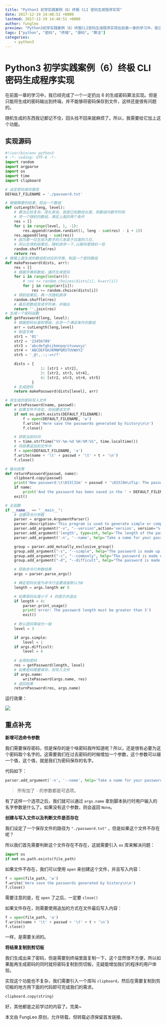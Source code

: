 ```yaml
---
title: "Python3 初学实践案例（6）终极 CLI 密码生成程序实现"
date: 2017-12-19 14:48:51 +0800
lastmod: 2017-12-19 14:48:51 +0800
author: fungleo
preview: "Python3初学实践案例（6）终极CLI密码生成程序实现在前面一章的学习中，我已经完成了一个一定扔出6的生成密码算法实现。但是只能将生成的密码输出到终端，并不能够将密码保存到文件，这样还是很有问题的。随机生成的东西我记都记不住，回头找不回来就麻烦了。所以，我需要给它加上这个功能。实现源码#!/usr/bin/envpython3#-*-coding:UTF-8-*-impo"
tags: ["python", "密码", "终端", "源码", "算法"]
categories:
    - python3
---
```


# Python3 初学实践案例（6）终极 CLI 密码生成程序实现

在前面一章的学习中，我已经完成了一个一定扔出 6 的生成密码算法实现。但是只能将生成的密码输出到终端，并不能够将密码保存到文件，这样还是很有问题的。

随机生成的东西我记都记不住，回头找不回来就麻烦了。所以，我需要给它加上这个功能。

## 实现源码

```python
#!/usr/bin/env python3
# -*- coding: UTF-8 -*-
import random
import argparse
import os
import time
import clipboard

# 设定密码保存路径
DEFAULT_FILENAME = './password.txt'

# 根据需要的结果，剪出一个数组
def cutLength(leng, level):
    # 算法比较复杂，简化来说，就是已知数组长度，和数组内数字的和
    # 求一个随机的数组，满足上面的两个条件
    res = []
    for i in range(level, 1, -1):
        res.append(random.randint(1, leng - sum(res) - i + 1))
    res.append(leng - sum(res))
    # 因为第一位生成大数字的几率高于后面的几位，
    # 所以在得到结果后，随机排序一下,以期待更随机一些
    random.shuffle(res)
    return res
# 根据上面生成的数组和对应的字典，制造一个密码数组
def makePassword(dists, arr):
    res = []
    # 根据字典和数组，循环生成密码
    for i in range(len(arr)):
        # res += random.choices(dists[i], k=arr[i])
        for j in range(arr[i]):
            res += random.choice(dists[i])
    # 得到结果后，再一次随机排序
    random.shuffle(res)
    # 最后把数组变成字符串，并输出
    return ''.join(res)
# 生成一个密码函数
def getPassword(leng, level):
    # 根据密码长度和等级，去求一个满足条件的数组
    arr = cutLength(leng,level)
    # 制造字典
    str1 = '01'
    str2 = '23456789'
    str3 = 'abcdefghijkmnpqrstuvwxyz'
    str4 = 'ABCDEFGHJKMNPQRSTUVWXYZ'
    str5 = '_@!,.:;-=+/?'

    dists = {
                1: [str1 + str2],
                3: [str2, str3, str4],
                4: [str2, str3, str4, str5]
            }
    # 生成密码
    return makePassword(dists[level], arr)

# 将生成的密码写入文件
def writePassword(name, passwd):
    # 如果文件不存在，则创建该文件
    if not os.path.exists(DEFAULT_FILENAME):
        f = open(DEFAULT_FILENAME, 'w')
        f.write('Here save the passwords generated by history\n\n')
        f.close()

    # 获取当前时间
    t = time.strftime("%Y-%m-%d %H:%M:%S", time.localtime())
    # 将结果追加到文件中
    f = open(DEFAULT_FILENAME, 'a')
    f.write(name + '\t' + passwd + '\t' + t + '\n')
    f.close()

# 输出结果
def returnPassword(passwd, name):
    clipboard.copy(passwd)
    print('New password:\t\033[31m' + passwd + '\033[0m\nTip: The password has been copied to the clipboard')
    if name:
        print('And the password has been saved in the ' + DEFAULT_FILENAME + ' file')
    exit()

# 主函数
if __name__ == "__main__":
    # 设置命令行参数
    parser = argparse.ArgumentParser()
    parser.description='This program is used to generate simple or complex passwords'
    parser.add_argument("-v", "--version",action='version', version='%(prog)s 1.0')
    parser.add_argument('length', type=int, help='The length of the password (Default 8)', nargs='?')
    parser.add_argument('-n', '--name', help='Take a name for your password and Write it in ' + DEFAULT_FILENAME)

    group = parser.add_mutually_exclusive_group()
    group.add_argument("-s", "--simple", help="The password is made up of pure numbers", action="store_true")
    group.add_argument("-c", "--commonly", help="The password is made up of numbers and letters (Default)", action="store_true")
    group.add_argument("-d", "--difficult", help="The password is made up of numbers, letters, and punctuation", action="store_true")

    # 获取命令行参数结果
    args = parser.parse_args()

    # 确定密码长度为命令行设置或者默认为8
    length = args.length or 8

    # 如果密码长度小于 4 则提示并退出
    if length < 4:
        parser.print_usage()
        print('error: The password length must be greater than 3')
        exit()
    
    # 默认密码等级为一般
    level = 3

    if args.simple:
        level = 1
    if args.difficult:
        level = 4
    
    # 去得到密码
    res = getPassword(length, level)
    # 如果密码需要保存，则写入文件
    if args.name:
        writePassword(args.name, res)
    # 返回结果
    returnPassword(res, args.name)
```

运行效果：

![](https://raw.githubusercontent.com/fengcms/articles/master/image/19/a148b8a76d1a1d896350efa20ba162.png)
## 重点补充

**新增可选命令参数**

我们需要保存密码，但是保存的是个啥密码我咋知道呢？所以，还是很有必要为这个密码取个名字的。这需要我们在过去密码的时候增加一个参数，这个参数可以缀一个值，这个值，就是我们为密码保存的名字。

代码如下：

```python
parser.add_argument('-n', '--name', help='Take a name for your password and Write it in "./password.txt"')
```

>所有加了 `-` 的参数都是可选项。

有了这样一个选项之后，我们就可以通过 `args.name` 拿到脚本执行时用户输入的名字参数是什么了。如果没有这个参数，则会返回 `None`。

**创建与写入文件以及判断文件是否存在**

我们设定了一个保存文件的路径为 `"./password.txt"` ，但是如果这个文件不存在呢？

所以我们首先需要判断这个文件存在不存在，这就需要引入 `os` 库来解决问题：

```python
import os
if not os.path.exists(file_path)
```

如果文件不存在，我们可以使用 `open` 来创建这个文件，并且写入内容：

```python
f = open(file_path, 'w')
f.write('Here save the passwords generated by history\n\n')
f.close()
```

需要注意的是，在 `open` 了之后，一定要 `close()`

如果文件存在，则需要使用追加的方式在文件最后写入内容：

```python
f = open(file_path, 'a')
f.write(name + '\t' + passwd + '\t' + t + '\n')
f.close()
```

一样，是需要关闭的。

**将结果复制到剪切板**

我们生成出来了密码，但是需要到终端里面复制一下，这个显然很不方便，所以如果能再生成密码的同时就将密码复制到剪切板，无疑能增加我们的程序的用户体验。

实现这个功能也不复杂，我们需要引入一个库叫 `clipboard`，然后在需要复制到剪切板的地方用下面的代码即可完成我们的需求。

```python
clipboard.copy(string)
```

好，其他都是之前学过的内容了。完美~

本文由 FungLeo 原创，允许转载，但转载必须保留首发链接。

